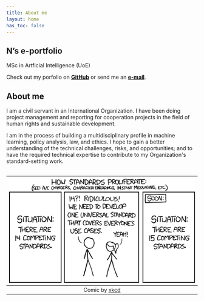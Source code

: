 ```yaml
---
title: About me
layout: home
has_toc: false
---
```

## N’s e-portfolio  
MSc in Artficial Intelligence (UoE)

Check out my porfolio on <a href="https://github.com/no22138/eportfolio/" target="_blank">**GitHub**</a> or send me an [**e-mail**](mailto:no22138@essex.ac.uk).
## About me
I am a civil servant in an International Organization. I have been doing project management and reporting for cooperation projects in the field of human rights and sustainable development.

I am in the process of building a multidisciplinary profile in machine learning, policy analysis, law, and ethics. I hope to gain a better understanding of the technical challenges, risks, and opportunities; and to have the required technical expertise to contribute to my Organization's standard-setting work.
<br>
<br>

|<img src="./Image-main page.png"> | 
|:--:| 
| Comic by <a href="https://xkcd.com/" target="_blank">xkcd |
